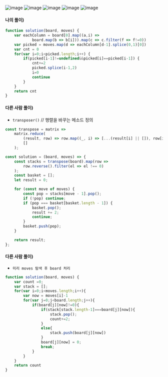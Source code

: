![image](https://user-images.githubusercontent.com/87289383/131511189-5102a239-0cfd-4251-91b4-1bf3e123a8d7.png)
![image](https://user-images.githubusercontent.com/87289383/131511239-223e82bb-b11d-47d3-b5ec-8b89291d8300.png)
![image](https://user-images.githubusercontent.com/87289383/131511380-34cc031c-ec15-439b-97de-180a5b7f6cc3.png)
![image](https://user-images.githubusercontent.com/87289383/131511492-5ff522fa-40e9-4ceb-9ec7-27819e92995d.png)
![image](https://user-images.githubusercontent.com/87289383/131511542-e79fe5da-a4ff-483e-a9e5-dfea0183f73d.png)

#### 나의 풀이)
```javascript
function solution(board, moves) {
    var eachColumn = board[0].map((a,i) =>
            board.map(b => b[i])).map(c => c.filter(f => f!=0))
    var picked = moves.map(d => eachColumn[d-1].splice(0,1)[0])
    var cnt = 0
    for(var i=0;i<picked.length;i++) {
        if(picked[i-1]!=undefined&&picked[i]==picked[i-1]) {
            cnt+=2
            picked.splice(i-1,2)
            i=0
            continue
        }
    }
    return cnt
}
```

#### 다른 사람 풀이)
- `transposer()` // 행렬을 바꾸는 메소드 정의
```javascript
const transpose = matrix =>
    matrix.reduce(
        (result, row) => row.map((_, i) => [...(result[i] || []), row[i]]),
        []
    );

const solution = (board, moves) => {
    const stacks = transpose(board).map(row =>
        row.reverse().filter(el => el !== 0)
    );
    const basket = [];
    let result = 0;

    for (const move of moves) {
        const pop = stacks[move - 1].pop();
        if (!pop) continue;
        if (pop === basket[basket.length - 1]) {
            basket.pop();
            result += 2;
            continue;
        }
        basket.push(pop);
    }

    return result;
};
```

#### 다른 사람 풀이)
- `미리 moves 탐색 후 board 처리`
```javascript
function solution(board, moves) {
    var count =0;
    var stack = [];
    for(var i=0;i<moves.length;i++){
        var now = moves[i]-1
        for(var j=0;j<board.length;j++){
            if(board[j][now]!=0){
                if(stack[stack.length-1]===board[j][now]){
                    stack.pop();
                    count+=2;
                }
                else{
                    stack.push(board[j][now])
                }
                board[j][now] = 0;
                break;
            }
        }
    }
    return count
}
```

